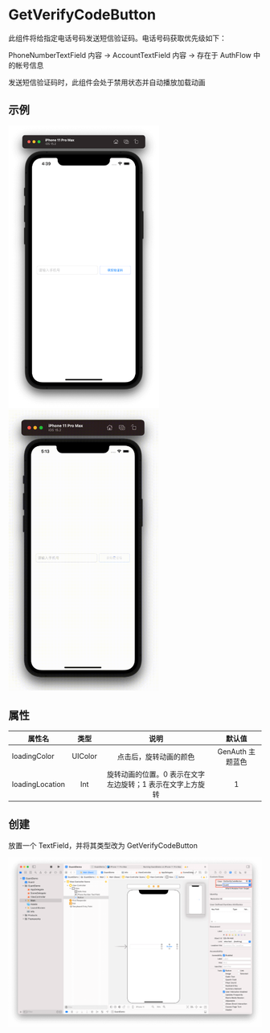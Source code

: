 # GetVerifyCodeButton

<LastUpdated/>

此组件将给指定电话号码发送短信验证码。电话号码获取优先级如下：

PhoneNumberTextField 内容 -> AccountTextField 内容 -> 存在于 AuthFlow 中的帐号信息

发送短信验证码时，此组件会处于禁用状态并自动播放加载动画

## 示例

<img src="./../images/getverifycodebutton1.png" alt="drawing" width="300"/>
<img src="./../gif/getverifycode.gif" alt="drawing" width="300"/>

## 属性

| 属性名          |  类型   |                            说明                            |      默认值      |
| --------------- | :-----: | :--------------------------------------------------------: | :--------------: |
| loadingColor    | UIColor |                   点击后，旋转动画的颜色                   | GenAuth 主题蓝色 |
| loadingLocation |   Int   | 旋转动画的位置。0 表示在文字左边旋转；1 表示在文字上方旋转 |        1         |

## 创建

放置一个 TextField，并将其类型改为 GetVerifyCodeButton

![](./../images/getverifycodebutton2.png)
